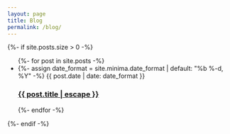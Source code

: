 ```yaml
---
layout: page
title: Blog
permalink: /blog/
---
```


<div>
  {%- if site.posts.size > 0 -%}
    <ul>
      {%- for post in site.posts -%}
      <li>
        {%- assign date_format = site.minima.date_format | default: "%b %-d, %Y" -%}
        <span class="post-meta">{{ post.date | date: date_format }}</span>
        <h3>
          <a href="{{ post.url | relative_url }}">
            {{ post.title | escape }}
          </a>
        </h3>
      </li>
      {%- endfor -%}
    </ul>
  {%- endif -%}
</div>
